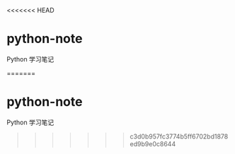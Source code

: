 <<<<<<< HEAD
# python-note

Python 学习笔记

=======
# python-note

Python 学习笔记

>>>>>>> c3d0b957fc3774b5ff6702bd1878ed9b9e0c8644
